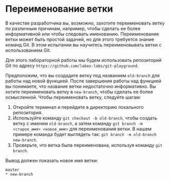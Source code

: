 # Переименование ветки

В качестве разработчика вы, возможно, захотите переименовать ветку по различным причинам, например, чтобы сделать ее более информативной или чтобы следовать именованию. Переименование ветки может быть простой задачей, но для этого требуется знание команд Git. В этом испытании вы научитесь переименовывать ветки с использованием Git.

Для этого лабораторной работы мы будем использовать репозиторий Git по адресу `https://github.com/labex-labs/git-playground`.

Предположим, что вы создадите ветку под названием `old-branch` для работы над новой функцией. После завершения работы над функцией вы понимаете, что название ветки недостаточно информативно. Вы хотите переименовать ветку в `new-branch`, чтобы сделать ее более осмысленной. Чтобы переименовать ветку, следуйте шагам:

1. Откройте терминал и перейдите в директорию локального репозитория.
2. Используйте команду `git checkout -b old-branch`, чтобы создать ветку с именем `old-branch`, а затем команду `git branch -m <старое_имя> <новое_имя>` для переименования ветки. В нашем примере команда будет выглядеть так: `git branch -m old-branch new-branch`.
3. Проверьте, что ветка была переименована, используя команду `git branch`.

Вывод должен показать новое имя ветки:

```shell
master
* new-branch
```
